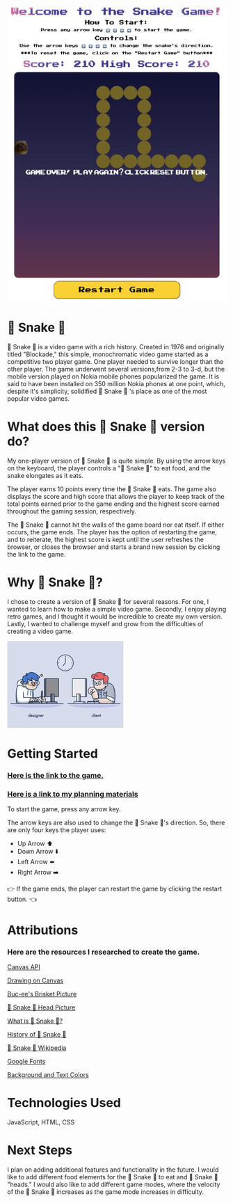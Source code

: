 ![Snake Game Image](/resources/pictures/snake-game.png)
#  🐍 Snake 🐍 

🐍 Snake 🐍 is a video game with a rich history. Created in 1976 and originally
titled "Blockade," this simple, monochromatic video game started as a competitive
two player game. One player needed to survive longer than the other player. The game
underwent several versions,from 2-3 to 3-d, but the mobile version played on Nokia
mobile phones popularized the game. It is said to have been installed on 350
million Nokia phones at one point, which, despite it's simplicity, solidified 
🐍  Snake 🐍 's place as one of the most popular video games.

# What does this 🐍 Snake 🐍 version do?

My one-player version of 🐍 Snake 🐍 is quite simple. By using the arrow keys on the 
keyboard, the player controls a "🐍 Snake 🐍" to eat food, and the snake elongates as it eats.

The player earns 10 points every time the 🐍 Snake 🐍 eats. The game also displays the
score and high score that allows the player to keep track of the total points 
earned prior to the game ending and the highest score earned throughout
the gaming session, respectively.

The 🐍 Snake 🐍 cannot hit the walls of the game board nor eat itself. If either occurs,
the game ends. The player has the option of restarting the game, and to reiterate,
the highest score is kept until the user refreshes the browser, or closes the
browser and starts a brand new session by clicking the link to the game.

# Why 🐍 Snake 🐍?

I chose to create a version of 🐍 Snake 🐍 for several reasons. For one, I wanted to
learn how to make a simple video game. Secondly, I enjoy playing retro games,
and I thought it would be incredible to create my own version. Lastly, I wanted
to challenge myself and grow from the difficulties of creating a video game. 

![Client vs. Designer Image](/resources/pictures/client-vs-designer.gif)

# Getting Started

### [Here is the link to the game.](https://rconradg.github.io/snake/)

### [Here is a link to my planning materials](/snake-browser-game-proposal.pdf)

To start the game, press any arrow key.

The arrow keys are also used to change the 🐍 Snake 🐍's direction. So, there are only
four keys the player uses:
- Up Arrow ⬆️
- Down Arrow ⬇️
- Left Arrow ⬅️
- Right Arrow ➡️

👉 If the game ends, the player can restart the game by clicking the restart button. 👈

# Attributions

### Here are the resources I researched to create the game.

[Canvas API](https://developer.mozilla.org/en-US/docs/Web/API/Canvas_API)

[Drawing on Canvas](https://www.w3schools.com/graphics/canvas_drawing.asp)

[Buc-ee's Brisket Picture](https://www.yahoo.com/lifestyle/buc-ees-gas-station-sandwiches-121532566.html)

[🐍 Snake 🐍 Head Picture](https://avatars.githubusercontent.com/u/20377140?v=4)

[What is 🐍 Snake 🐍?](https://www.itsnicethat.com/features/taneli-armanto-the-history-of-snake-design-legacies-230221#:~:text=Snake's%20story%20begins%20long%20before,video%20games%20company%2C%20Gremlin%20Interactive)

[History of 🐍 Snake 🐍](https://www.coolmathgames.com/blog/the-history-of-snake-the-game)

[🐍 Snake 🐍 Wikipedia](https://en.wikipedia.org/wiki/Snake_(video_game_genre))

[Google Fonts](https://fonts.google.com/specimen/Press+Start+2P)

[Background and Text Colors](https://piktochart.com/tips/retro-80s-color-palette)

# Technologies Used

JavaScript, HTML, CSS

# Next Steps

I plan on adding additional features and functionality in the future. I would 
like to add different food elements for the 🐍 Snake 🐍 to eat and 🐍 Snake 🐍 "heads."
I would also like to add different game modes, where the velocity of the 🐍 Snake 🐍
increases as the game mode increases in difficulty.